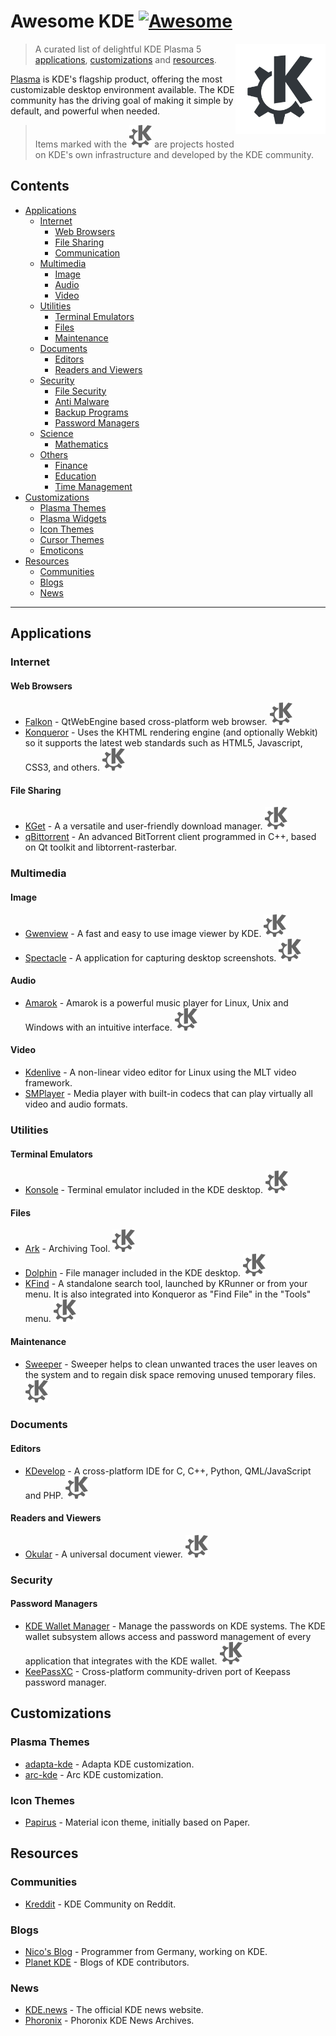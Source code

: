 # Awesome KDE [![Awesome](https://awesome.re/badge.svg)](https://awesome.re)

[<img src="images/logo-kde-grey.svg" align="right" width="144">](http://www.kde.org)

> A curated list of delightful KDE Plasma 5 [applications](#applications), [customizations](#customizations) and [resources](#resources).

[Plasma](https://www.kde.org/plasma-desktop.php) is KDE's flagship product, offering the most customizable desktop environment available. The KDE community has the driving goal of making it simple by default, and powerful when needed.

> Items marked with the ![KDE Project][KDE Project] are projects hosted on KDE's own infrastructure and developed by the KDE community.

## Contents  

- [Applications](#applications)
  - [Internet](#internet)
    - [Web Browsers](#web-browsers)
    - [File Sharing](#file-sharing)
    - [Communication](#communication)
  - [Multimedia](#multimedia)
    - [Image](#image)
    - [Audio](#audio)
    - [Video](#video)
  - [Utilities](#utilities)
    - [Terminal Emulators](#terminal-emulators)
    - [Files](#files)
    - [Maintenance](#maintenance)
  - [Documents](#documents)
    - [Editors](#editors)
    - [Readers and Viewers](#readers-and-viewers)
  - [Security](#security)
    - [File Security](#file-security)
    - [Anti Malware](#anti-malware)
    - [Backup Programs](#backup-programs)
    - [Password Managers](#password-managers)
  - [Science](#science)
    - [Mathematics](#mathematics)
  - [Others](#others)
    - [Finance](#finance)
    - [Education](#education)
    - [Time Management](#time-management)
- [Customizations](#customizations)
  - [Plasma Themes](#plasma-themes)
  - [Plasma Widgets](#plasma-widgets)
  - [Icon Themes](#icon-themes)
  - [Cursor Themes](#cursor-themes)
  - [Emoticons](#emoticons)
- [Resources](#resources)
  - [Communities](#communities)
  - [Blogs](#blogs)
  - [News](#news)

---

## Applications

### Internet

#### Web Browsers

- [Falkon](https://community.kde.org/Incubator/Projects/Falkon) - QtWebEngine based cross-platform web browser. ![KDE Project][KDE Project]
- [Konqueror](https://konqueror.org/) - Uses the KHTML rendering engine (and optionally Webkit) so it supports the latest web standards such as HTML5, Javascript, CSS3, and others. ![KDE Project][KDE Project]

#### File Sharing

- [KGet](https://www.kde.org/applications/internet/kget/) - A a versatile and user-friendly download manager. ![KDE Project][KDE Project]
- [qBittorrent](https://www.qbittorrent.org/) - An advanced BitTorrent client programmed in C++, based on Qt toolkit and libtorrent-rasterbar.

### Multimedia

#### Image

- [Gwenview](https://www.kde.org/applications/graphics/gwenview/) - A fast and easy to use image viewer by KDE. ![KDE Project][KDE Project]
- [Spectacle](https://www.kde.org/applications/graphics/spectacle/) - A application for capturing desktop screenshots. ![KDE Project][KDE Project]

#### Audio

- [Amarok](https://amarok.kde.org/) - Amarok is a powerful music player for Linux, Unix and Windows with an intuitive interface. ![KDE Project][KDE Project]

#### Video

- [Kdenlive](https://www.kdenlive.org/) - A non-linear video editor for Linux using the MLT video framework.
- [SMPlayer](https://www.smplayer.info/) - Media player with built-in codecs that can play virtually all video and audio formats.

### Utilities

#### Terminal Emulators

- [Konsole](https://www.kde.org/applications/system/konsole/) - Terminal emulator included in the KDE desktop. ![KDE Project][KDE Project]

#### Files

- [Ark](https://www.kde.org/applications/utilities/ark/) - Archiving Tool. ![KDE Project][KDE Project]
- [Dolphin](https://userbase.kde.org/Dolphin) - File manager included in the KDE desktop. ![KDE Project][KDE Project]
- [KFind](https://www.kde.org/applications/utilities/kfind/) - A standalone search tool, launched by KRunner or from your menu. It is also integrated into Konqueror as "Find File" in the "Tools" menu. ![KDE Project][KDE Project]

#### Maintenance

- [Sweeper](https://www.kde.org/applications/utilities/sweeper) - Sweeper helps to clean unwanted traces the user leaves on the system and to regain disk space removing unused temporary files. ![KDE Project][KDE Project]

### Documents

#### Editors

- [KDevelop](https://www.kdevelop.org/) - A cross-platform IDE for C, C++, Python, QML/JavaScript and PHP. ![KDE Project][KDE Project]

#### Readers and Viewers

- [Okular](https://www.kde.org/applications/graphics/okular/) - A universal document viewer. ![KDE Project][KDE Project]

### Security

#### Password Managers

- [KDE Wallet Manager](https://utils.kde.org/projects/kwalletmanager/) - Manage the passwords on KDE systems. The KDE wallet subsystem allows access and password management of every application that integrates with the KDE wallet. ![KDE Project][KDE Project]
- [KeePassXC](https://keepassxc.org/) - Cross-platform community-driven port of Keepass password manager.

## Customizations

### Plasma Themes

- [adapta-kde](https://github.com/PapirusDevelopmentTeam/adapta-kde) - Adapta KDE customization.
- [arc-kde](https://github.com/PapirusDevelopmentTeam/arc-kde) - Arc KDE customization.

### Icon Themes

- [Papirus](https://github.com/PapirusDevelopmentTeam/papirus-icon-theme) - Material icon theme, initially based on Paper.

## Resources

### Communities

- [Kreddit](https://www.reddit.com/r/kde/) - KDE Community on Reddit.

### Blogs

- [Nico's Blog](https://nicolasfella.wordpress.com/) - Programmer from Germany, working on KDE.
- [Planet KDE](https://planet.kde.org/) - Blogs of KDE contributors.

### News

- [KDE.news](https://dot.kde.org/) - The official KDE news website.
- [Phoronix](https://www.phoronix.com/scan.php?page=news_topic&q=KDE) - Phoronix KDE News Archives.

[KDE Project]: images/icon-kde-grey.svg "KDE Project"
